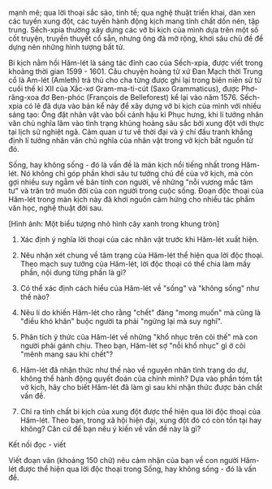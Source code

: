 mạnh mẽ; qua lời thoại sắc sảo, tinh tế; qua nghệ thuật triển khai, dàn xen các tuyến xung đột, các tuyến hành động kịch mang tính chất dồn nén, tập trung. Sếch-xpia thường xây dựng các vở bi kịch của mình dựa trên một số cốt truyện, truyền thuyết cổ sẵn, nhưng ông đã mở rộng, khơi sâu chủ đề để dựng nên những hình tượng bất tử.

Bi kịch nằm hồi Hăm-lét là sáng tác đỉnh cao của Sếch-xpia, được viết trong khoảng thời gian 1599 - 1601. Câu chuyện hoàng tử xứ Đan Mạch thời Trung cổ là Am-lét (Amleth) trả thù cho cha từng được ghi lại trong biên niên sử từ cuối thế kỉ XII của Xắc-xơ Gram-ma-ti-cút (Saxo Grammaticus), được Phơ-răng-xoa đơ Ben-phóc (François de Belleforest) kể lại vào năm 1576. Sếch-xpia có lẽ đã dựa vào bản kể này để xây dựng vở bi kịch của mình với nhiều sáng tạo: Ông đặt nhân vật vào bối cảnh hậu kì Phục hưng, khi lí tưởng nhân văn chủ nghĩa lâm vào tình trạng khủng hoảng sâu sắc bởi xung đột với thực tại lịch sử nghiệt ngã. Cảm quan ư tư về thời đại và ý chí đấu tranh khẳng định lí tưởng nhân văn chủ nghĩa của nhân vật trong vở kịch bắt nguồn từ đó.

Sống, hay không sống - đó là vấn đề là màn kịch nổi tiếng nhất trong Hăm-lét. Nó không chỉ góp phần khơi sâu tư tưởng chủ đề của vở kịch, mà còn gợi nhiều suy ngẫm về bản tính con người, về những "nỗi vương mắc tâm tư" và trăn trở muôn đời của con người trong cuộc sống. Đoạn độc thoại của Hăm-lét trong màn kịch này đã khơi nguồn cảm hứng cho nhiều tác phẩm văn học, nghệ thuật đời sau.

[Hình ảnh: Một biểu tượng nhỏ hình cây xanh trong khung tròn]

1. Xác định ý nghĩa lời thoại của các nhân vật trước khi Hăm-lét xuất hiện.

2. Nêu nhận xét chung về tâm trạng của Hăm-lét thể hiện qua lời độc thoại. Theo mạch suy tưởng của Hăm-lét, lời độc thoại có thể chia làm mấy phần, nội dung từng phần là gì?

3. Có thể xác định cách hiểu của Hăm-lét về "sống" và "không sống" như thế nào?

4. Nêu lí do khiến Hăm-lét cho rằng "chết" đáng "mong muốn" mà cũng là "điều khó khăn" buộc người ta phải "ngừng lại mà suy nghĩ".

5. Phân tích ý thức của Hăm-lét về những "khổ nhục trên cõi thế" mà con người phải gánh chịu. Theo bạn, Hăm-lét sợ "nỗi khổ nhục" gì ở cõi "mênh mang sau khi chết"?

6. Hăm-lét đã nhận thức như thế nào về nguyên nhân tình trạng do dự, không thể hành động quyết đoán của chính mình? Dựa vào phần tóm tắt vở kịch, hãy cho biết Hăm-lét đã làm gì sau khi nhận thức được bản chất vấn đề.

7. Chỉ ra tính chất bi kịch của xung đột được thể hiện qua lời độc thoại của Hăm-lét. Theo bạn, trong xã hội hiện đại, xung đột đó có còn tồn tại hay không? Căn cứ để bạn nêu ý kiến về vấn đề này là gì?

Kết nối đọc - viết

Viết đoạn văn (khoảng 150 chữ) nêu cảm nhận của bạn về con người Hăm-lét được thể hiện qua lời độc thoại trong Sống, hay không sống - đó là vấn đề.